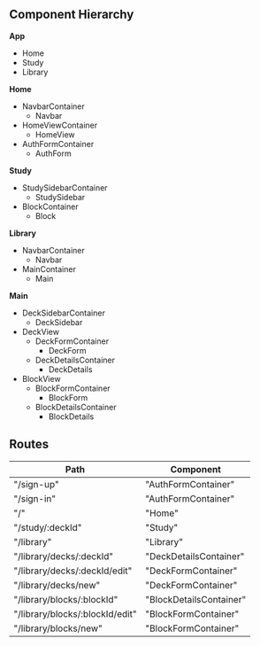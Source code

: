 ## Component Hierarchy

**App**
 - Home
 - Study
 - Library

 **Home**
 - NavbarContainer
    * Navbar
 - HomeViewContainer
    * HomeView
 - AuthFormContainer
    * AuthForm

**Study**
 - StudySidebarContainer
    * StudySidebar
 - BlockContainer
    * Block

**Library**
 - NavbarContainer
    * Navbar
 - MainContainer
    * Main

**Main**
 - DeckSidebarContainer
    * DeckSidebar
 - DeckView
    * DeckFormContainer
       + DeckForm
    * DeckDetailsContainer
       + DeckDetails
 - BlockView
    * BlockFormContainer
       + BlockForm
    * BlockDetailsContainer
       + BlockDetails

## Routes

|Path   | Component   |
|-------|-------------|
| "/sign-up" | "AuthFormContainer" |
| "/sign-in" | "AuthFormContainer" |
| "/" | "Home" |
| "/study/:deckId" | "Study" |
| "/library" | "Library" |
| "/library/decks/:deckId" | "DeckDetailsContainer" |
| "/library/decks/:deckId/edit" | "DeckFormContainer" |
| "/library/decks/new" | "DeckFormContainer" |
| "/library/blocks/:blockId" | "BlockDetailsContainer" |
| "/library/blocks/:blockId/edit" | "BlockFormContainer" |
| "/library/blocks/new" | "BlockFormContainer" |
